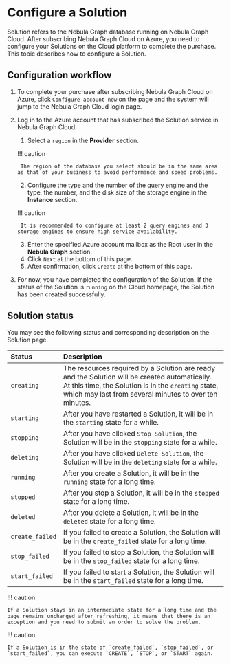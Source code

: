 # Configure a Solution

Solution refers to the Nebula Graph database running on Nebula Graph Cloud. After subscribing Nebula Graph Cloud on Azure, you need to configure your Solutions on the Cloud platform to complete the purchase. This topic describes how to configure a Solution.

## Configuration workflow

1. To complete your purchase after subscribing Nebula Graph Cloud on Azure, click `Configure account now` on the page and the system will jump to the Nebula Graph Cloud login page.
2. Log in to the Azure account that has subscribed the Solution service in Nebula Graph Cloud.
   1. Select a `region` in the **Provider** section.

    !!! caution

        The region of the database you select should be in the same area as that of your business to avoid performance and speed problems.

   2. Configure the type and the number of the query engine and the type, the number, and the disk size of the storage engine in the **Instance** section.

    !!! caution

        It is recommended to configure at least 2 query engines and 3 storage engines to ensure high service availability.

   3. Enter the specified Azure account mailbox as the Root user in the **Nebula Graph** section.
   4. Click `Next` at the bottom of this page.
   5. After confirmation, click `Create` at the bottom of this page.
3. For now, you have completed the configuration of the Solution. If the status of the Solution is `running` on the Cloud homepage, the Solution has been created successfully.

## Solution status

You may see the following status and corresponding description on the Solution page.

|Status| Description |
|:---|:---|
| `creating` | The resources required by a Solution are ready and the Solution will be created automatically. At this time, the Solution is in the `creating` state, which may last from several minutes to over ten minutes. |
| `starting` | After you have restarted a Solution, it will be in the `starting` state for a while. |
| `stopping` | After you have clicked `Stop Solution`, the Solution will be in the `stopping` state for a while. |
| `deleting` | After you have clicked `Delete Solution`, the Solution will be in the `deleting` state for a while. |
| `running` | After you create a Solution, it will be in the `running` state for a long time. |
| `stopped` | After you stop a Solution, it will be in the `stopped` state for a long time. |
| `deleted` | After you delete a Solution, it will be in the `deleted` state for a long time. |
| `create_failed` | If you failed to create a Solution, the Solution will be in the `create_failed` state for a long time. |
| `stop_failed` | If you failed to stop a Solution, the Solution will be in the `stop_failed` state for a long time. |
| `start_failed` | If you failed to start a Solution, the Solution will be in the `start_failed` state for a long time. |

!!! caution

    If a Solution stays in an intermediate state for a long time and the page remains unchanged after refreshing, it means that there is an exception and you need to submit an order to solve the problem.

!!! caution

    If a Solution is in the state of `create_failed`, `stop_failed`, or `start_failed`, you can execute `CREATE`, `STOP`, or `START` again.
